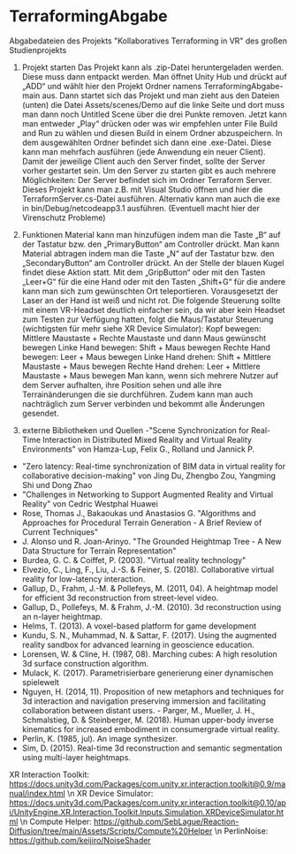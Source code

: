 # TerraformingAbgabe
Abgabedateien des Projekts "Kollaboratives Terraforming in VR" des großen Studienprojekts
1. Projekt starten
Das Projekt kann als .zip-Datei heruntergeladen werden. Diese muss dann entpackt werden. Man öffnet Unity Hub und drückt auf „ADD“ und wählt hier den Projekt Ordner namens TerraformingAbgabe-main aus. Dann startet sich das Projekt und man zieht aus den Dateien (unten) die Datei Assets/scenes/Demo auf die linke Seite und dort muss man dann noch Untitled Scene über die drei Punkte removen. Jetzt kann man entweder „Play“ drücken oder was wir empfehlen unter File Build and Run zu wählen und diesen Build in einem Ordner abzuspeichern. In dem ausgewählten Ordner befindet sich dann eine .exe-Datei. Diese kann man mehrfach ausführen (jede Anwendung ein neuer Client). Damit der jeweilige Client auch den Server findet, sollte der Server vorher gestartet sein. Um den Server zu starten gibt es auch mehrere Möglichkeiten: Der Server befindet sich im Ordner Terraform Server. Dieses Projekt kann man z.B. mit Visual Studio öffnen und hier die TerraformServer.cs-Datei ausführen. Alternativ kann man auch die exe in bin/Debug/netcodeapp3.1 ausführen. (Eventuell macht hier der Virenschutz Probleme)

2. Funktionen
Material kann man hinzufügen indem man die Taste „B“ auf der Tastatur bzw. den „PrimaryButton“ am Controller drückt. Man kann Material abtragen indem man die Taste „N“ auf der Tastatur bzw. den „SecondaryButton“ am Controller drückt. An der Stelle der blauen Kugel findet diese Aktion statt. Mit dem „GripButton“ oder mit den Tasten „Leer+G“ für die eine Hand oder mit den Tasten „Shift+G“ für die andere kann man sich zum gewünschten Ort teleportieren. Vorausgesetzt der Laser an der Hand ist weiß und nicht rot. Die folgende Steuerung sollte mit einem VR-Headset deutlich einfacher sein, da wir aber kein Headset zum Testen zur Verfügung hatten, folgt die Maus/Tastatur Steuerung (wichtigsten für mehr siehe XR Device Simulator):
Kopf bewegen: Mittlere Maustaste + Rechte Maustaste und dann Maus gewünscht bewegen
Linke Hand bewegen: Shift + Maus bewegen
Rechte Hand bewegen: Leer + Maus bewegen
Linke Hand drehen: Shift + Mittlere Maustaste + Maus bewegen
Rechte Hand drehen: Leer + Mittlere Maustaste + Maus bewegen
Man kann, wenn sich mehrere Nutzer auf dem Server aufhalten, ihre Position sehen und alle ihre Terrainänderungen die sie durchführen. Zudem kann man auch nachträglich zum Server verbinden und bekommt alle Änderungen gesendet.

3. externe Bibliotheken und Quellen
-"Scene Synchronization for Real-Time Interaction in Distributed Mixed Reality and Virtual Reality Environments" von  Hamza-Lup, Felix G., Rolland und Jannick P. 
- "Zero latency: Real-time synchronization of BIM data in virtual reality for collaborative decision-making" von Jing Du, Zhengbo Zou, Yangming Shi und Dong Zhao
- "Challenges in Networking to Support Augmented Reality and Virtual Reality" von Cedric Westphal Huawei
- Rose, Thomas J., Bakaoukas und Anastasios G. "Algorithms and Approaches for Procedural Terrain Generation - A Brief Review of Current Techniques"
- J. Alonso und R. Joan-Arinyo. "The Grounded Heightmap Tree - A New Data Structure for Terrain Representation"
- Burdea, G. C. & Coiffet, P. (2003). "Virtual reality technology"
- Elvezio, C., Ling, F., Liu, J.-S. & Feiner, S. (2018). Collaborative virtual reality for low-latency interaction.
- Gallup, D., Frahm, J.-M. & Pollefeys, M. (2011, 04). A heightmap model for efficient 3d reconstruction from street-level video.
- Gallup, D., Pollefeys, M. & Frahm, J.-M. (2010). 3d reconstruction using an n-layer heightmap.
- Helms, T. (2013). A voxel-based platform for game development
- Kundu, S. N., Muhammad, N. & Sattar, F. (2017). Using the augmented reality sandbox for advanced learning in geoscience education.
- Lorensen, W. & Cline, H. (1987, 08). Marching cubes: A high resolution 3d surface construction algorithm.
- Mulack, K. (2017). Parametrisierbare generierung einer dynamischen spielewelt
- Nguyen, H. (2014, 11). Proposition of new metaphors and techniques for 3d interaction and navigation preserving immersion and facilitating collaboration between distant users. - Parger, M., Mueller, J. H., Schmalstieg, D. & Steinberger, M. (2018). Human upper-body inverse kinematics for increased embodiment in consumergrade virtual reality.
- Perlin, K. (1985, jul). An image synthesizer.
- Sim, D. (2015). Real-time 3d reconstruction and semantic segmentation using multi-layer heightmaps.

XR Interaction Toolkit: https://docs.unity3d.com/Packages/com.unity.xr.interaction.toolkit@0.9/manual/index.html \n
XR Device Simulator: https://docs.unity3d.com/Packages/com.unity.xr.interaction.toolkit@0.10/api/UnityEngine.XR.Interaction.Toolkit.Inputs.Simulation.XRDeviceSimulator.html \n
Compute Helper: https://github.com/SebLague/Reaction-Diffusion/tree/main/Assets/Scripts/Compute%20Helper \n
PerlinNoise: https://github.com/keijiro/NoiseShader
